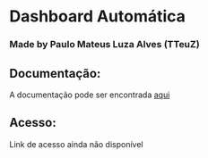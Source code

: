 # Dashboard Automática
### Made by Paulo Mateus Luza Alves (TTeuZ)

## Documentação:

A documentação pode ser encontrada <a href="https://hackmd.io/@Bf2B9w8SRJmR6tcqUbKtaw/rkY39t6xF"> aqui </a>

## Acesso:

Link de acesso ainda não disponível

